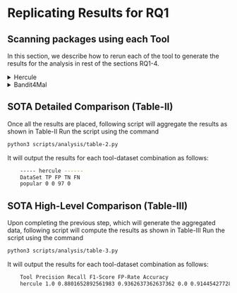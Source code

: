 # Replicating Results for RQ1

## Scanning packages using each Tool

In this section, we describe how to rerun each of the tool to generate the results for the analysis in 
rest of the sections RQ1-4. 

<details>
  <summary>Hercule</summary> 

### Hercule
We now describe how to reproduce the results for each of the data-set using `Hercule`

#### MalOSS Packages
```bash
python3 scripts/tools/hercule.py /data/maloss/ data-set/maloss
mv /opt/hercule/results /opt/hercule/results-maloss
cp /data/maloss/hercule_result.csv /experiments/hercule-maloss.csv
cp /data/maloss/rule_contribution.csv /experiments/hercule-maloss-rules.csv
```

#### BackStabber Packages
```bash
python3 scripts/tools/hercule.py /data/backstabber/ data-set/backstabber
mv /opt/hercule/results /opt/hercule/results-backstabber
cp /data/backstabber/hercule_result.csv /experiments/hercule-backstabber.csv
cp /data/backstabber/rule_contribution.csv /experiments/hercule-backstabber-rules.csv
```

#### MalRegistry Packages
```bash
python3 scripts/tools/hercule.py /data/malregistry/ data-set/malregistry
mv /opt/hercule/results /opt/hercule/results-malregistry
cp /data/malregistry/hercule_result.csv /experiments/hercule-malregistry.csv
cp /data/malregistry/rule_contribution.csv /experiments/hercule-malregistry-rules.csv
```

#### Popular Packages
```bash
python3 scripts/tools/hercule.py /data/top-100/ data-set/popular
mv /opt/hercule/results /opt/hercule/results-popular
cp /data/top-100/hercule_result.csv /experiments/hercule-popular.csv
cp /data/top-100/rule_contribution.csv /experiments/hercule-popular-rules.csv
```

#### Trusted Packages
```bash
python3 scripts/tools/hercule.py /data/trusted/ data-set/trusted
mv /opt/hercule/results /opt/hercule/results-trusted
cp /data/trusted/hercule_result.csv /experiments/hercule-trusted.csv
cp /data/trusted/rule_contribution.csv /experiments/hercule-trusted-rules.csv
```

</details>


<details>
  <summary>Bandit4Mal</summary> 

### Bandit4Mal
We now describe how to reproduce the results for each of the data-set using `bandit4mal`

#### MalOSS Packages
```bash
python3 scripts/tools/bandit.py /data/maloss/ data-set/maloss
mv /opt/hercule/results /opt/hercule/bandit-maloss
cp /data/maloss/bandit_result.csv /experiments/bandit-maloss.csv
```

#### BackStabber Packages
```bash
python3 scripts/tools/bandit.py /data/backstabber/ data-set/backstabber
mv /opt/hercule/results /opt/hercule/bandit-backstabber
cp /data/backstabber/bandit_result.csv /experiments/bandit-backstabber.csv
```

#### MalRegistry Packages
```bash
python3 scripts/tools/bandit.py /data/malregistry/ data-set/malregistry
mv /opt/hercule/results /opt/hercule/bandit-malregistry
cp /data/malregistry/bandit_result.csv /experiments/bandit-malregistry.csv
```

#### Popular Packages
```bash
python3 scripts/tools/bandit.py /data/top-100/ data-set/popular
mv /opt/hercule/results /opt/hercule/bandit-popular
cp /data/top-100/bandit_result.csv /experiments/bandit-popular.csv
```

#### Trusted Packages
```bash
python3 scripts/tools/bandit.py /data/trusted/ data-set/trusted
mv /opt/hercule/results /opt/hercule/bandit-trusted
cp /data/trusted/bandit_result.csv /experiments/bandit-trusted.csv
```

</details>


## SOTA Detailed Comparison (Table-II)
Once all the results are placed, following script will aggregate the results as shown in Table-II
Run the script using the command
```bash
python3 scripts/analysis/table-2.py
```
It will output the results for each tool-dataset combination as follows:
```bash
    ----- hercule ------
    DataSet TP FP TN FN
    popular 0 0 97 0

```

## SOTA High-Level Comparison (Table-III)
Upon completing the previous step, which will generate the aggregated data, following script will compute the results as shown in Table-III
Run the script using the command
```bash
python3 scripts/analysis/table-3.py
```
It will output the results for each tool-dataset combination as follows:
```bash
    Tool Precision Recall F1-Score FP-Rate Accuracy
    hercule 1.0 0.8801652892561983 0.9362637362637362 0.0 0.9144542772861357
```

